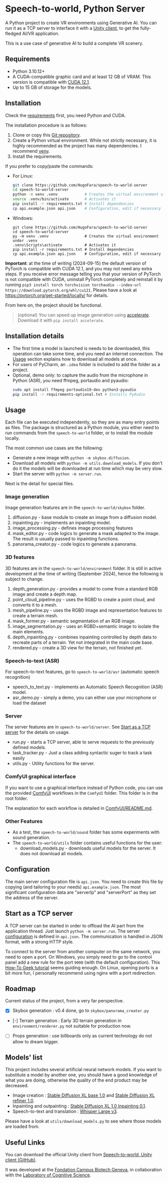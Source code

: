# Speech-to-world, Python Server

A Python project to create VR environments using Generative AI.
You can run it as a TCP server to interface it with a [Unity client](https://github.com/HugoFara/speech-to-world-unity-client),
to get the fully-fledged AI/VR application.

This is a use case of generative AI to build a complete VR scenery.

## Requirements

- Python 3.10.12+
- A CUDA-compatible graphic card and at least 12 GB of VRAM. This version is compatible with [CUDA 12.1](https://developer.nvidia.com/cuda-12-1-0-download-archive).
- Up to 15 GB of storage for the models.

## Installation

Check the [requirements](#requirements) first, you need Python and CUDA.

The installation procedure is as follows:

1. Clone or copy this [Git repository](https://github.com/HugoFara/speech-to-world-server).
2. Create a Python virtual environment. While not strictly necessary, it is highly recommended as the project has 
many dependencies. I recommend [venv](https://docs.python.org/3/library/venv.html).
3. Install the requirements.

If you prefer to copy/paste the commands:

* For Linux:
  ```bash
  git clone https://github.com/HugoFara/speech-to-world-server
  cd speech-to-world-server
  python -m venv .venv            # Creates the virtual environment under .venv
  source .venv/bin/activate       # Activates it
  pip install -r requirements.txt # Install dependencies
  cp api.example.json api.json    # Configuration, edit if necessary
  ```
* Windows:
  ```shell
  git clone https://github.com/HugoFara/speech-to-world-server
  cd speech-to-world-server
  py -m venv .venv                # Creates the virtual environment under .venv
  .venv\Scripts\activate          # Activates it
  pip install -r requirements.txt # Install dependencies
  cp api.example.json api.json    # Configuration, edit if necessary
  ```

**Important**: at the time of writing (2024-09-15) the default version of PyTorch
is compatible with CUDA 12.1, and you may not need any extra steps.
If you receive error message telling you that your version of PyTorch is not compatible with CUDA,
uninstall PyTorch completely and reinstall it by running 
``pip3 install torch torchvision torchaudio --index-url https://download.pytorch.org/whl/cu121``.
Please have a look at <https://pytorch.org/get-started/locally/> for details.

From here on, the project should be functional.

> (optional) You can speed up image generation using [accelerate](https://huggingface.co/docs/accelerate/index). 
Download it with ``pip install accelerate``.


## Installation details

* The first time a model is launched is needs to be downloaded, 
this operation can take some time, and you need an internet connection. 
The [Usage](#usage) section explains how to download all models at once.
* For users of PyCharm, an `.idea` folder is included to add the folder as a project.
* Optional, demo only: to capture the audio from the microphone in Python (ASR), 
you need ffmpeg, portaudio and pyaudio:
  ```bash
  sudo apt install ffmpeg portaudio19-dev python3-pyaudio
  pip install -r requirements-optional.txt # Installs PyAudio
  ```

## Usage

Each file can be executed independently, so they are as many entry points as files.
The package is structured as a Python module, 
you either need to run commands from the ``speech-to-world`` folder,
or to install the module locally.

The most common use cases are the following:

* Generate a new image with ``python -m skybox.diffusion``.
* Download all models with ``python -m utils.download_models``. 
If you don't do it the models will be downloaded at run time which may be very slow.
* Start the server with ``python -m server.run``.

Next is the detail for special files.

### Image generation

Image generation features are in the ``speech-to-world/skybox`` folder.

1. diffusion.py - base module to create an image from a diffusion model.
2. inpainting.py - implements an inpainting model.
3. image_processing.py - defines image processing features
4. mask_editor.py - code logics to generate a mask adapted to the image. 
The result is usually passed to inpainting functions.
5. panorama_creator.py - code logics to generate a panorama.

### 3D features

3D features are in the ``speech-to-world/environment`` folder.
It is still in active development at the time of writing (September 2024), 
hence the following is subject to change.

1. depth_generation.py - provides a model to come from a standard RGB image and create a depth map.
2. point_cloud_pipeline.py - uses the RGBD to create a point cloud, and converts it to a mesh.
3. mesh_pipeline.py - uses the RGBD image and representation features to create a terrain mesh. 
4. mask_former.py - semantic segmentation of an RGB image. 
5. image_segmentation.py - uses an RGBD+semantic image to isolate the main elements.
6. depth_inpainting.py - combines inpainting controlled by depth data to recreate parts of a terrain.
Yet not integrated in the main code base.
7. rendered.py - create a 3D view for the terrain, not finished yet.

### Speech-to-text (ASR)

For speech-to-text features, go to ``speech-to-world/asr`` (automatic speech recognition) 

* speech_to_text.py - implements an Automatic Speech Recognition (ASR) model.
* asr_demo.py - simply a demo, you can either use your microphone or load the dataset

### Server

The server features are in `speech-to-world/server`. See [Start as a TCP server](#start-as-a-tcp-server) for the details on usage.

* run.py - starts a TCP server, able to serve requests to the previously defined models.
* task_tracker.py - Just a class adding syntactic suger to track a task easily
* utils.py - Utility functions for the server.

### ComfyUI graphical interface

If you want to use a graphical interface instead of Python code,
you can use the provided [ComfyUI](https://github.com/comfyanonymous/ComfyUI) workflows
in the `ComfyUI` folder.
This folder is in the root folder.

The explanation for each workflow is detailed in [ComfyUI/README.md](ComfyUI/README.md).

### Other Features

* As a test, the ``speech-to-world/sound`` folder has some experiments with sound generation.
* The ``speech-to-world/utils`` folder contains useful functions for the user:
  * download_models.py - downloads useful models for the server. It does not download all models.

## Configuration

The main server configuration file is ``api.json``.
You need to create this file by copying (and tailoring to your needs) ``api.example.json``.
The most significant configuration data are "serverIp" and "serverPort" as they set the address of the server.

## Start as a TCP server

A TCP server can be started in order to offload the AI part from the application thread. 
Just launch `python -m server.run`. The server [configuration](#configuration) is defined in `api.json`.
The communication is handled in JSON format, with a strong HTTP style.

To connect to the server from another computer on the same network, you need to open a port. 
On Windows, you simply need to go to the control panel add a new rule for the port `9000` (with the default configuration).
This [How-To Geek tutorial](https://www.howtogeek.com/394735/how-do-i-open-a-port-on-windows-firewall/) seems guiding enough.
On Linux, opening ports is a bit more fun, I personally recommend using nginx with a port redirection.

## Roadmap

Current status of the project, from a very far perspective.

- [x] Skybox generation : v0.4 done, go to ``skybox/panorama_creator.py``
- [-] Terrain generation : Early 3D terrain generation in ``environment/renderer.py`` not suitable for production now. 
- [ ] Props generation : use billboards only as current technology do not allow to dream bigger.

## Models' list

This project includes several artificial neural network models. 
If you want to substitute a model by another one, you should have a good knowledge of what you are doing,
otherwise the quality of the end product may be decreased.

- Image creation : [Stable Diffusion XL base 1.0](https://huggingface.co/stabilityai/stable-diffusion-xl-base-1.0) and 
[Stable Diffusion XL refiner 1.0](https://huggingface.co/stabilityai/stable-diffusion-xl-refiner-1.0).
- Inpainting and outpainting : [Stable Diffusion XL 1.0 Inpainting 0.1](https://huggingface.co/diffusers/stable-diffusion-xl-1.0-inpainting-0.1).
- Speech-to-text and translation : [Whisper Large v3](https://huggingface.co/openai/whisper-large-v3).

Please have a look at ``utils/download_models.py`` to see where those models are loaded from.

## Useful Links

You can download the official Unity client from [Speech-to-world, Unity client (GitHub)](https://github.com/HugoFara/speech-to-world-unity-client).

It was developed at the [Fondation Campus Biotech Geneva](https://fcbg.ch/),
in collaboration with the [Laboratory of Cognitive Science](https://www.epfl.ch/labs/lnco/).

